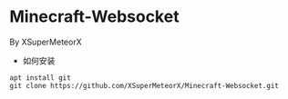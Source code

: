 # Minecraft-Websocket  

By XSuperMeteorX
* 如何安装   

`apt install git`   
`git clone https://github.com/XSuperMeteorX/Minecraft-Websocket.git`  
